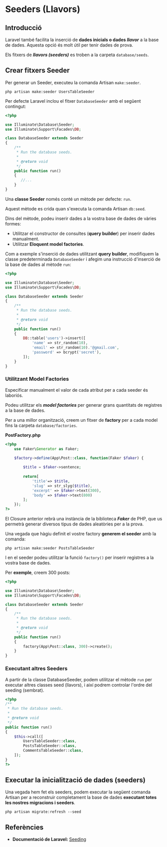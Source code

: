 # Seeders (Llavors)

## Introducció

Laravel també facilita la inserció de **dades inicials o dades _llavor_** a la base de dades. Aquesta opció és molt útil per tenir dades de prova.

Els fitxers de **_llavors (seeders)_** es troben a la carpeta `database/seeds`. 

## Crear fitxers Seeder

Per generar un Seeder, executeu la comanda Artisan `make:seeder`. 

  `php artisan make:seeder UsersTableSeeder`

Per defecte Laravel inclou el fitxer `DatabaseSeeder` amb el següent contingut:

```php
<?php

use Illuminate\Database\Seeder;
use Illuminate\Support\Facades\DB;

class DatabaseSeeder extends Seeder
{
    /**
     * Run the database seeds.
     *
     * @return void
     */
    public function run()
    {
       //...
    }
}
```


Una **classe Seeder** només conté un mètode per defecte: `run`. 

Aquest mètode es crida quan s'executa la comanda Artisan `db:seed`. 

Dins del mètode, podeu inserir dades a la vostra base de dades de vàries formes:
*  Utilitzar el constructor de consultes (**query builder**) per inserir dades manualment.
*  Utilitzar **Eloquent model factories**.

Com a exemple s'inserció de dades utilitzant **query builder**, modifiquem la classe predeterminada  `DatabaseSeeder` i afegim una instrucció d'inserció de la base de dades al mètode `run`:

```php
<?php

use Illuminate\Database\Seeder;
use Illuminate\Support\Facades\DB;

class DatabaseSeeder extends Seeder
{
    /**
     * Run the database seeds.
     *
     * @return void
     */
    public function run()
    {
        DB::table('users')->insert([
            'name' => str_random(10),
            'email' => str_random(10).'@gmail.com',
            'password' => bcrypt('secret'),
        ]);
    }
}
```


### Utilitzant Model Factories

Especificar manualment el valor de cada atribut per a cada seeder és laboriós.

Podeu utilitzar els **_model factories_** per generar grans quantitats de registres a la base de dades. 

Per a una millor organització, creem un fitxer de **factory** per a cada model fins la carpeta `database/factories`. 

**PostFactory.php**
```php
<?php
    use Faker\Generator as Faker;
    
    $factory->define(App\Post::class, function(Faker $faker) {

        $title = $faker->sentence;
        
        return[
            'title'=> $title,
            'slug' => str_slyg($title),
            'excerpt' => $faker->text(300),
            'body' => $faker->text(800)
        ];
    });
?>
```


El  Closure anterior rebrà una instància de la biblioteca **_Faker_** de PHP, que us permetrà generar diversos tipus de dades aleatòries per a la prova.

Una vegada que hàgiu definit el vostre factory **generem el seeder** amb la comanda:

  `php artisan make:seeder PostsTableSeeder`

I en el seeder podeu utilitzar la funció `factory()` per inserir registres a la vostra base de dades.

Per **exemple**, creem 300 posts:

```php
<?php

use Illuminate\Database\Seeder;
use Illuminate\Support\Facades\DB;

class DatabaseSeeder extends Seeder
{
    /**
     * Run the database seeds.
     *
     * @return void
     */
    public function run()
    {
        factory(App\Post::class, 300)->create();
    }
}
```

### Executant altres Seeders

A partir de la classe DatabaseSeeder, podem utilitzar el mètode `run` per executar altres classes seed (llavors), i així podrem controlar l'ordre del seeding (sembrat).

```php
<?php
/**
 * Run the database seeds.
 *
 * @return void
 */
public function run()
{
    $this->call([
        UsersTableSeeder::class,
        PostsTableSeeder::class,
        CommentsTableSeeder::class,
    ]);
}
?>
```

## Executar la inicialització de dades (seeders)

Una vegada hem fet els seeders, podem executar la següent comanda Artisan per a reconstruir completament la base de dades **executant totes les nostres migracions i seeders**.

  `php artisan migrate:refresh --seed`

## Referències

* **Documentació de Laravel:** [Seeding](https://laravel.com/docs/5.7/seeding)
